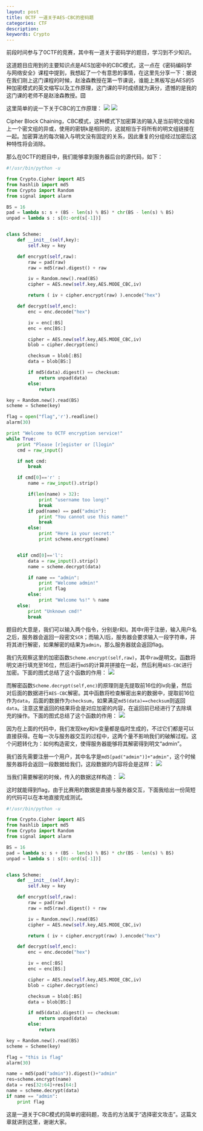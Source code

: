 ```yaml
---
layout: post
title: 0CTF 一道关于AES-CBC的密码题
categories: CTF
description: 
keywords: Crypto
---
```


前段时间参与了0CTF的竞赛，其中有一道关于密码学的题目，学习到不少知识。

这道题目应用到的主要知识点是AES加密中的CBC模式，这一点在《密码编码学与网络安全》课程中提到，我想起了一个有意思的事情，在这里先分享一下：据说在我们刚上这门课程的时候，赵淦森教授在第一节课说，谁能上黑板写出AES的5种加密模式的英文缩写以及工作原理，这门课的平时成绩就为满分，遗憾的是我的这门课的老师不是赵淦森教授。囧

这里简单的说一下关于CBC的工作原理：
![](/images/CTF/C0405-1.jpg)
![](/images/CTF/C0405-2.jpg)

Cipher Block Chaining，CBC模式，这种模式下加密算法的输入是当前明文组和上一个密文组的异或，使用的密钥k是相同的，这就相当于将所有的明文组链接在一起。加密算法的每次输入与明文没有固定的关系，因此重复的分组经过加密后这种特性将会消除。

那么在0CTF的题目中，我们能够拿到服务器后台的源代码，如下：
```python
#!/usr/bin/python -u

from Crypto.Cipher import AES
from hashlib import md5
from Crypto import Random
from signal import alarm

BS = 16
pad = lambda s: s + (BS - len(s) % BS) * chr(BS - len(s) % BS) 
unpad = lambda s : s[0:-ord(s[-1])]


class Scheme:
    def __init__(self,key):
        self.key = key

    def encrypt(self,raw):
        raw = pad(raw)
        raw = md5(raw).digest() + raw

        iv = Random.new().read(BS)
        cipher = AES.new(self.key,AES.MODE_CBC,iv)

        return ( iv + cipher.encrypt(raw) ).encode("hex")

    def decrypt(self,enc):
        enc = enc.decode("hex")

        iv = enc[:BS]
        enc = enc[BS:]

        cipher = AES.new(self.key,AES.MODE_CBC,iv)
        blob = cipher.decrypt(enc)

        checksum = blob[:BS]
        data = blob[BS:]

        if md5(data).digest() == checksum:
            return unpad(data)
        else:
            return

key = Random.new().read(BS)
scheme = Scheme(key)

flag = open("flag",'r').readline()
alarm(30)

print "Welcome to 0CTF encryption service!"
while True:
    print "Please [r]egister or [l]ogin"
    cmd = raw_input()

    if not cmd:
        break

    if cmd[0]=='r' :
        name = raw_input().strip()

        if(len(name) > 32):
            print "username too long!"
            break
        if pad(name) == pad("admin"):
            print "You cannot use this name!"
            break
        else:
            print "Here is your secret:"
            print scheme.encrypt(name)


    elif cmd[0]=='l':
        data = raw_input().strip()
        name = scheme.decrypt(data)

        if name == "admin":
            print "Welcome admin!"
            print flag
        else:
            print "Welcome %s!" % name
    else:
        print "Unknown cmd!"
        break
```

题目的大意是，我们可以输入两个指令，分别是r和l。其中r用于注册，输入用户名之后，服务器会返回一段密文<code>SCR</code>；而输入l后，服务器会要求输入一段字符串，并将其进行解密，如果解密的结果为<code>admin</code>，那么服务器就会返回flag。

我们先观察这里的加密函数<code>Scheme.encrypt(self,raw)</code>，其中<code>raw</code>是明文。函数将明文进行填充至16位，然后进行<code>md5</code>的计算并拼接在一起，然后利用<code>AES-CBC</code>进行加密。下面的图式总结了这个函数的作用：
![](/images/CTF/C0405-3.jpg)

而解密函数<code>Scheme.decrypt(self,enc)</code>的原理则是先提取前16位的iv向量，然后对后面的数据进行<code>AES-CBC</code>解密。其中函数将检查解密出来的数据中，提取前16位作为<code>data</code>，后面的数据作为<code>checksum</code>，如果满足<code>md5(data)==checksum</code>则返回<code>data</code>。注意这里返回的结果将会是对应加密的内容，在返回前已经进行了去除填充的操作。下面的图式总结了这个函数的作用：
![](/images/CTF/C0405-4.jpg)

因为在上面的代码中，我们发现key和iv变量都是临时生成的，不过它们都是可以直接获得。在每一次与服务器交互的过程中，这两个量不影响我们的破解过程。这个问题转化为：如何构造密文，使得服务器能够将其解密得到明文“admin”。

我们首先需要注册一个用户，其中名字是<code>md5[pad("admin")]+"admin"</code>，这个时候服务器将会返回一段数据给我们，这段数据的内容将会是这样：
![](/images/CTF/C0405-5.jpg)

当我们需要解密的时候，传入的数据这样构造：
![](/images/CTF/C0405-6.jpg)

这时就能得到flag，由于比赛用的数据是直接与服务器交互，下面我给出一份简短的代码可以在本地直接完成测试。
```python
#!/usr/bin/python -u

from Crypto.Cipher import AES
from hashlib import md5
from Crypto import Random
from signal import alarm

BS = 16
pad = lambda s: s + (BS - len(s) % BS) * chr(BS - len(s) % BS) 
unpad = lambda s : s[0:-ord(s[-1])]


class Scheme:
    def __init__(self,key):
        self.key = key

    def encrypt(self,raw):
        raw = pad(raw)
        raw = md5(raw).digest() + raw

        iv = Random.new().read(BS)
        cipher = AES.new(self.key,AES.MODE_CBC,iv)

        return ( iv + cipher.encrypt(raw) ).encode("hex")

    def decrypt(self,enc):
        enc = enc.decode("hex")

        iv = enc[:BS]
        enc = enc[BS:]

        cipher = AES.new(self.key,AES.MODE_CBC,iv)
        blob = cipher.decrypt(enc)

        checksum = blob[:BS]
        data = blob[BS:]

        if md5(data).digest() == checksum:
            return unpad(data)
        else:
            return

key = Random.new().read(BS)
scheme = Scheme(key)

flag = "this is flag"
alarm(30)

name = md5(pad("admin")).digest()+"admin"
res=scheme.encrypt(name)
data = res[32:64]+res[64:]
name = scheme.decrypt(data)
if name == "admin":
    print flag

```
这是一道关于CBC模式的简单的密码题，攻击的方法属于“选择密文攻击”。这篇文章就讲到这里，谢谢大家。